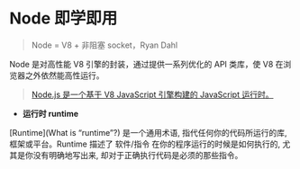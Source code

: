 # Node 即学即用

> Node = V8 + 非阻塞 socket，Ryan Dahl

Node 是对高性能 V8 引擎的封装，通过提供一系列优化的 API 类库，使 V8 在浏览器之外依然能高性运行。

> [Node.js 是一个基于 V8 JavaScript 引擎构建的 JavaScript 运行时。](http://nodejs.cn/api/documentation.html)

- **运行时 runtime**

[Runtime](What is “runtime”?) 是一个通用术语, 指代任何你的代码所运行的库, 框架或平台。Runtime 描述了 软件/指令 在你的程序运行的时候是如何执行的, 尤其是你没有明确地写出来, 却对于正确执行代码是必须的那些指令。

